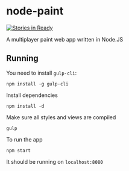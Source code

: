 # node-paint

[![Stories in Ready](https://badge.waffle.io/spacegeek224/node-paint.png?label=ready&title=Ready)](https://waffle.io/spacegeek224/node-paint)

A multiplayer paint web app written in Node.JS


## Running

You need to install `gulp-cli`:

```
npm install -g gulp-cli
```

Install dependencies
```
npm install -d
```

Make sure all styles and views are compiled
```
gulp
```

To run the app
```
npm start
```
It should be running on `localhost:8080`
